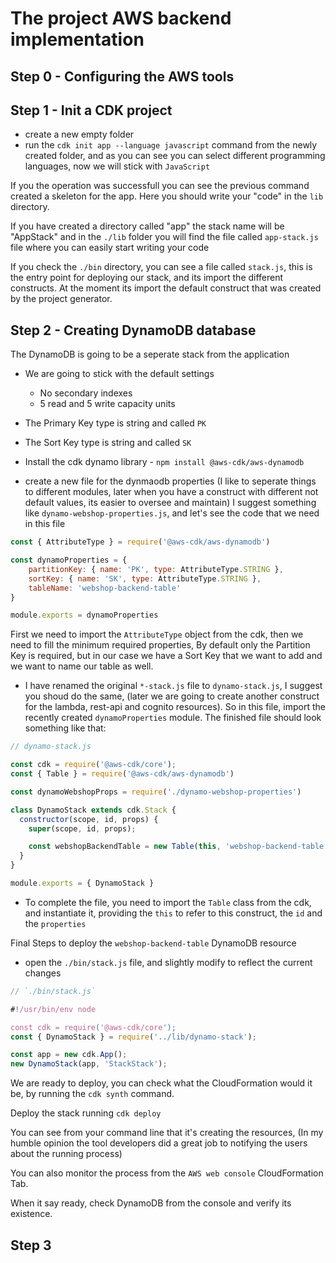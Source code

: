 # The project AWS backend implementation

## Step 0 - Configuring the AWS tools

## Step 1 - Init a CDK project
- create a new empty folder
- run the `cdk init app --language javascript` command from the newly created folder, and as you can see you can select different programming languages, now we will stick with `JavaScript`

If you the operation was successfull you can see the previous command created a skeleton for the app. Here you should write your "code" in the `lib` directory.

If you have created a directory called "app" the stack name will be "AppStack" and in the `./lib` folder you will find the file called `app-stack.js` file where you can easily start writing your code

If you check the `./bin` directory, you can see a file called `stack.js`, this is the entry point for deploying our stack, and its import the different constructs. At the moment its import the default construct that was created by the project generator.

## Step 2 - Creating DynamoDB database
The DynamoDB is going to be a seperate stack from the application

- We are going to stick with the default settings
  - No secondary indexes
  - 5 read and 5 write capacity units
- The Primary Key type is string and called `PK`
- The Sort Key type is string and called `SK`

- Install the cdk dynamo library - `npm install @aws-cdk/aws-dynamodb`
- create a new file for the dynmaodb properties (I like to seperate things to different modules, later when you have a construct with different not default values, its easier to oversee and maintain) I suggest something like `dynamo-webshop-properties.js`, and let's see the code that we need in this file

```js
const { AttributeType } = require('@aws-cdk/aws-dynamodb')

const dynamoProperties = {
    partitionKey: { name: 'PK', type: AttributeType.STRING },
    sortKey: { name: 'SK', type: AttributeType.STRING },
    tableName: 'webshop-backend-table'
}

module.exports = dynamoProperties
```
First we need to import the `AttributeType` object from the cdk, then we need to fill the minimum required properties, By default only the Partition Key is required, but in our case we have a Sort Key that we want to add and we want to name our table as well.

- I have renamed the original `*-stack.js` file to `dynamo-stack.js`, I suggest you shoud do the same, (later we are going to create another construct for the lambda, rest-api and cognito resources). So in this file, import the recently created `dynamoProperties` module. The finished file should look something like that:

```js
// dynamo-stack.js

const cdk = require('@aws-cdk/core');
const { Table } = require('@aws-cdk/aws-dynamodb')

const dynamoWebshopProps = require('./dynamo-webshop-properties')

class DynamoStack extends cdk.Stack {
  constructor(scope, id, props) {
    super(scope, id, props);

    const webshopBackendTable = new Table(this, 'webshop-backend-table', dynamoWebshopProps)
  }
}

module.exports = { DynamoStack }
```

- To complete the file, you need to import the `Table` class from the cdk, and instantiate it, providing the `this` to refer to this construct, the `id` and the `properties`

Final Steps to deploy the `webshop-backend-table` DynamoDB resource
- open the `./bin/stack.js` file, and slightly modify to reflect the current changes

```js
// `./bin/stack.js`

#!/usr/bin/env node

const cdk = require('@aws-cdk/core');
const { DynamoStack } = require('../lib/dynamo-stack');

const app = new cdk.App();
new DynamoStack(app, 'StackStack');
```

We are ready to deploy, you can check what the CloudFormation would it be, by running the `cdk synth` command.

Deploy the stack running `cdk deploy`

You can see from your command line that it's creating the resources, (In my humble opinion the tool developers did a great job to notifying the users about the running process)

You can also monitor the process from the `AWS web console` CloudFormation Tab.

When it say ready, check DynamoDB from the console and verify its existence.

## Step 3